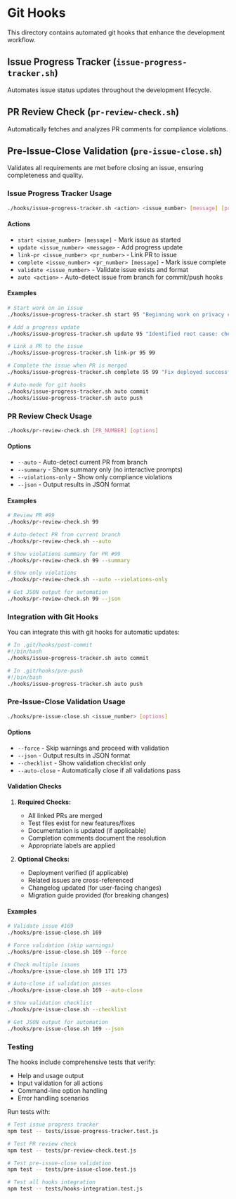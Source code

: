 # Git Hooks

This directory contains automated git hooks that enhance the development workflow.

## Issue Progress Tracker (`issue-progress-tracker.sh`)

Automates issue status updates throughout the development lifecycle.

## PR Review Check (`pr-review-check.sh`)

Automatically fetches and analyzes PR comments for compliance violations.

## Pre-Issue-Close Validation (`pre-issue-close.sh`)

Validates all requirements are met before closing an issue, ensuring completeness and quality.

### Issue Progress Tracker Usage

```bash
./hooks/issue-progress-tracker.sh <action> <issue_number> [message] [pr_number]
```

#### Actions

- `start <issue_number> [message]` - Mark issue as started
- `update <issue_number> <message>` - Add progress update  
- `link-pr <issue_number> <pr_number>` - Link PR to issue
- `complete <issue_number> <pr_number> [message]` - Mark issue complete
- `validate <issue_number>` - Validate issue exists and format
- `auto <action>` - Auto-detect issue from branch for commit/push hooks

#### Examples

```bash
# Start work on an issue
./hooks/issue-progress-tracker.sh start 95 "Beginning work on privacy checkbox fix"

# Add a progress update
./hooks/issue-progress-tracker.sh update 95 "Identified root cause: checkbox styling issue"

# Link a PR to the issue
./hooks/issue-progress-tracker.sh link-pr 95 99

# Complete the issue when PR is merged
./hooks/issue-progress-tracker.sh complete 95 99 "Fix deployed successfully"

# Auto-mode for git hooks
./hooks/issue-progress-tracker.sh auto commit
./hooks/issue-progress-tracker.sh auto push
```

### PR Review Check Usage

```bash
./hooks/pr-review-check.sh [PR_NUMBER] [options]
```

#### Options

- `--auto` - Auto-detect current PR from branch
- `--summary` - Show summary only (no interactive prompts)
- `--violations-only` - Show only compliance violations
- `--json` - Output results in JSON format

#### Examples

```bash
# Review PR #99
./hooks/pr-review-check.sh 99

# Auto-detect PR from current branch
./hooks/pr-review-check.sh --auto

# Show violations summary for PR #99
./hooks/pr-review-check.sh 99 --summary

# Show only violations
./hooks/pr-review-check.sh --auto --violations-only

# Get JSON output for automation
./hooks/pr-review-check.sh 99 --json
```

### Integration with Git Hooks

You can integrate this with git hooks for automatic updates:

```bash
# In .git/hooks/post-commit
#!/bin/bash
./hooks/issue-progress-tracker.sh auto commit

# In .git/hooks/pre-push  
#!/bin/bash
./hooks/issue-progress-tracker.sh auto push
```

### Pre-Issue-Close Validation Usage

```bash
./hooks/pre-issue-close.sh <issue_number> [options]
```

#### Options

- `--force` - Skip warnings and proceed with validation
- `--json` - Output results in JSON format
- `--checklist` - Show validation checklist only
- `--auto-close` - Automatically close if all validations pass

#### Validation Checks

1. **Required Checks:**
   - All linked PRs are merged
   - Test files exist for new features/fixes
   - Documentation is updated (if applicable)
   - Completion comments document the resolution
   - Appropriate labels are applied

2. **Optional Checks:**
   - Deployment verified (if applicable)
   - Related issues are cross-referenced
   - Changelog updated (for user-facing changes)
   - Migration guide provided (for breaking changes)

#### Examples

```bash
# Validate issue #169
./hooks/pre-issue-close.sh 169

# Force validation (skip warnings)
./hooks/pre-issue-close.sh 169 --force

# Check multiple issues
./hooks/pre-issue-close.sh 169 171 173

# Auto-close if validation passes
./hooks/pre-issue-close.sh 169 --auto-close

# Show validation checklist
./hooks/pre-issue-close.sh --checklist

# Get JSON output for automation
./hooks/pre-issue-close.sh 169 --json
```

### Testing

The hooks include comprehensive tests that verify:

- Help and usage output
- Input validation for all actions
- Command-line option handling
- Error handling scenarios

Run tests with:
```bash
# Test issue progress tracker
npm test -- tests/issue-progress-tracker.test.js

# Test PR review check
npm test -- tests/pr-review-check.test.js

# Test pre-issue-close validation
npm test -- tests/pre-issue-close.test.js

# Test all hooks integration
npm test -- tests/hooks-integration.test.js
```